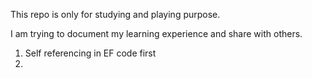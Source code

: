 This repo is only for studying and playing purpose. 

I am trying to document my learning experience and share with others.

<ol>
  <li>Self referencing in EF code first<li>
</ol>
